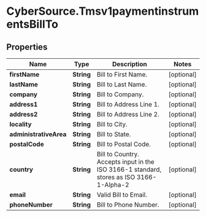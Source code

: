 # CyberSource.Tmsv1paymentinstrumentsBillTo

## Properties
Name | Type | Description | Notes
------------ | ------------- | ------------- | -------------
**firstName** | **String** | Bill to First Name. | [optional] 
**lastName** | **String** | Bill to Last Name. | [optional] 
**company** | **String** | Bill to Company. | [optional] 
**address1** | **String** | Bill to Address Line 1. | [optional] 
**address2** | **String** | Bill to Address Line 2. | [optional] 
**locality** | **String** | Bill to City. | [optional] 
**administrativeArea** | **String** | Bill to State. | [optional] 
**postalCode** | **String** | Bill to Postal Code. | [optional] 
**country** | **String** | Bill to Country. Accepts input in the ISO 3166-1 standard, stores as ISO 3166-1-Alpha-2 | [optional] 
**email** | **String** | Valid Bill to Email. | [optional] 
**phoneNumber** | **String** | Bill to Phone Number. | [optional] 


